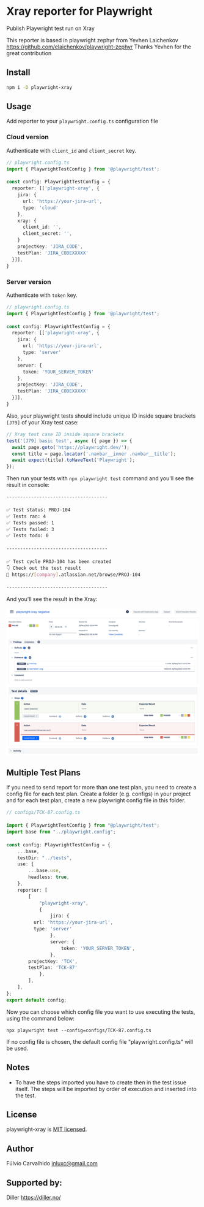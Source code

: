 # Xray reporter for Playwright

Publish Playwright test run on Xray

This reporter is based in playwright zephyr from Yevhen Laichenkov https://github.com/elaichenkov/playwright-zephyr
Thanks Yevhen for the great contribution

## Install

```sh
npm i -D playwright-xray
```

## Usage

Add reporter to your `playwright.config.ts` configuration file



### Cloud version

Authenticate with `client_id` and `client_secret` key.

```typescript
// playwright.config.ts
import { PlaywrightTestConfig } from '@playwright/test';

const config: PlaywrightTestConfig = {
  reporter: [['playwright-xray', { 
    jira: {
      url: 'https://your-jira-url',
      type: 'cloud'
    },
    xray: {
      client_id: '',
      client_secret: '',
    }
    projectKey: 'JIRA_CODE',
    testPlan: 'JIRA_CODEXXXXX'
  }]],
}
```

### Server version

Authenticate with `token` key.

```typescript
// playwright.config.ts
import { PlaywrightTestConfig } from '@playwright/test';

const config: PlaywrightTestConfig = {
  reporter: [['playwright-xray', { 
    jira: {
      url: 'https://your-jira-url',
      type: 'server'
    },
    server: {
      token: 'YOUR_SERVER_TOKEN'
    },
    projectKey: 'JIRA_CODE',
    testPlan: 'JIRA_CODEXXXXX'
  }]],
}
```

Also, your playwright tests should include unique ID inside square brackets `[J79]` of your Xray test case:

```typescript
// Xray test case ID inside square brackets
test('[J79] basic test', async ({ page }) => {
  await page.goto('https://playwright.dev/');
  const title = page.locator('.navbar__inner .navbar__title');
  await expect(title).toHaveText('Playwright');
});
```

Then run your tests with `npx playwright test` command and you'll see the result in console:

```sh
-------------------------------------
 
✅ Test status: PROJ-104
✅ Tests ran: 4
✅ Tests passed: 1
✅ Tests failed: 3
✅ Tests todo: 0
 
-------------------------------------
 
✅ Test cycle PROJ-104 has been created
👇 Check out the test result
🔗 https://[company].atlassian.net/browse/PROJ-104
 
-------------------------------------
```

And you'll see the result in the Xray:

![alt text](./assets/xray-result.png)


## Multiple Test Plans

If you need to send report for more than one test plan, you need to create a config file for each test plan.
Create a folder (e.g. configs) in your project and for each test plan, create a new playwright config file in this folder.

``` ts
// configs/TCK-87.config.ts

import { PlaywrightTestConfig } from "@playwright/test";
import base from "../playwright.config";

const config: PlaywrightTestConfig = {
	...base,
	testDir: "../tests",
	use: {
		...base.use,
		headless: true,
	},
	reporter: [
		[
			"playwright-xray",
			{
				jira: {
          url: 'https://your-jira-url',
          type: 'server'
				},
				server: {
					token: 'YOUR_SERVER_TOKEN',
				},
        projectKey: 'TCK',
        testPlan: 'TCK-87'
			},
		],
	],
};
export default config;
```
Now you can choose which config file you want to use executing the tests, using the command below:
```
npx playwright test --config=configs/TCK-87.config.ts
```
If no config file is chosen, the default config file "playwright.config.ts" will be used.


## Notes

- To have the steps imported you have to create then in the test issue itself.
The steps will be imported by order of execution and inserted into the test.

## License

playwright-xray is [MIT licensed](./LICENSE).

## Author

Fúlvio Carvalhido <inluxc@gmail.com>

## Supported by:

Diller <https://diller.no/>
